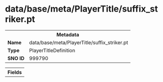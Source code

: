 <h1>data/base/meta/PlayerTitle/suffix_striker.pt</h1><table><tr><th colspan="100%">Metadata</th></tr><tr><td><b>Name</b></td><td>data/base/meta/PlayerTitle/suffix_striker.pt</td></tr><tr><td><b>Type</b></td><td>PlayerTitleDefinition</td></tr><tr><td><b>SNO ID</b></td><td>999790</td></tr></table>

<table><tr><th colspan="100%">Fields</th></tr></table>

